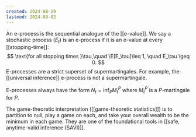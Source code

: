 ```yaml
---
created: 2024-08-29
lastmod: 2024-09-02
---
```

An e-process is the sequential analogue of the [[e-value]]. We say a stochastic process $(E_t)$ is an e-process if it is an e-value at every [[stopping-time]]:
$$
\text{for all stopping times }\tau,\quad \E[E_\tau]\leq 1, \quad E_\tau \geq 0.
$$
E-processes are a strict superset of supermartingales. For example, the [[universal inference]] e-process is not a supermartingale.

E-processes always have the form $N_t = \inf_P M_t^P$ where $M_t^P$ is a $P$-martingale for $P$. 

The game-theoretic interpretation ([[game-theoretic statistics]]) is to partition to null, play a game on each, and take your overall wealth to be the minimum in each game. They are one of the foundational tools in [[safe, anytime-valid inference (SAVI)]]. 